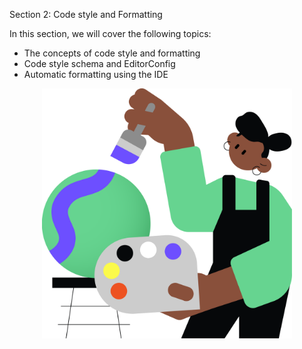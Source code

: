 Section 2: Code style and Formatting

In this section, we will cover the following topics:
- The concepts of code style and formatting
- Code style schema and EditorConfig
- Automatic formatting using the IDE

<p align="center">
    <img src="../../../common/src/main/resources/images/CodeStyleAndFormatting/Introduction/code_style_and_formatting_intro.png" alt="Code style and formatting" width="400"/>
</p>
